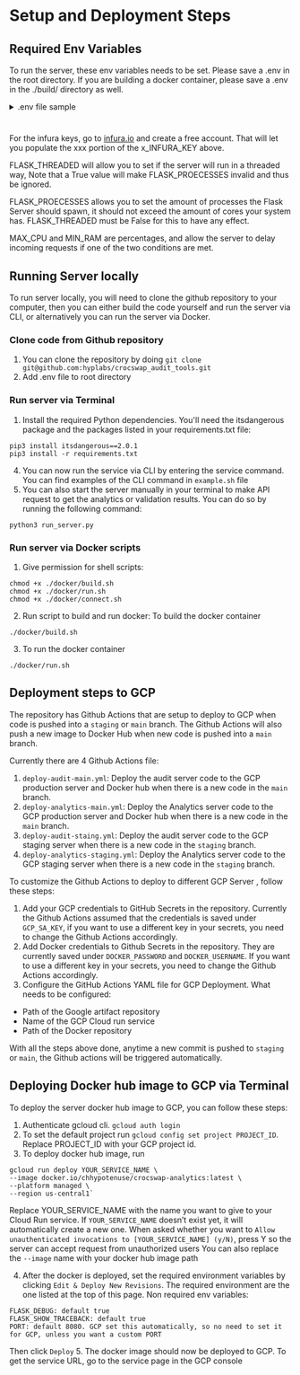 # Setup and Deployment Steps
## Required Env Variables
To run the server, these env variables needs to be set. Please save a .env in the root directory. If you are building a docker container, please save a .env in the ./build/ directory as well.
<details>
    <summary>.env file sample</summary>
    <figure class="highlight">
    <pre>
    COIN_GECKO="xx-xxxxxxxxxxxxxxxxxxxxxxxx"
    PORT=8080
    GOERLI_INFURA_KEY="https://goerli.infura.io/v3/xxxxxxxxxxxxxxxxxxxxxxxxxxxxxxxx"
    MAINNET_INFURA_KEY="https://mainnet.infura.io/v3/xxxxxxxxxxxxxxxxxxxxxxxxxxxxxxxx"
    ARBITRUM_INFURA_KEY="https://arb-goerli.g.alchemy.com/v2/xxxxxxxxxxxxxxxxxxxxxxxxxxxxxxxx"
    ARBITRUM_INFURA_KEY_1="https://arb-goerli.g.alchemy.com/v2/xxxxxxxxxxxxxxxxxxxxxxxxxxxxxxxx"
    ARBITRUM_INFURA_KEY_2="https://arb-goerli.g.alchemy.com/v2/xxxxxxxxxxxxxxxxxxxxxxxxxxxxxxxx"
    ARBITRUM_INFURA_KEY_3="https://arb-goerli.g.alchemy.com/v2/xxxxxxxxxxxxxxxxxxxxxxxxxxxxxxxx"
    ARBITRUM_INFURA_KEY_4="https://arb-goerli.g.alchemy.com/v2/xxxxxxxxxxxxxxxxxxxxxxxxxxxxxxxx"
    ARBITRUM_INFURA_KEY_5="https://arb-goerli.g.alchemy.com/v2/xxxxxxxxxxxxxxxxxxxxxxxxxxxxxxxx"
    ARBITRUM_INFURA_KEY_6="https://arb-goerli.g.alchemy.com/v2/xxxxxxxxxxxxxxxxxxxxxxxxxxxxxxxx"
    ARBITRUM_INFURA_KEY_7="https://arb-goerli.g.alchemy.com/v2/xxxxxxxxxxxxxxxxxxxxxxxxxxxxxxxx"
    ARBITRUM_INFURA_KEY_8="https://arb-goerli.g.alchemy.com/v2/xxxxxxxxxxxxxxxxxxxxxxxxxxxxxxxx"
    ARBITRUM_INFURA_KEY_9="https://arb-goerli.g.alchemy.com/v2/xxxxxxxxxxxxxxxxxxxxxxxxxxxxxxxx"
    ARBITRUM_INFURA_KEY_10="https://arb-goerli.g.alchemy.com/v2/xxxxxxxxxxxxxxxxxxxxxxxxxxxxxxxx"
    ARBITRUM_INFURA_KEY_11="https://arb-goerli.g.alchemy.com/v2/xxxxxxxxxxxxxxxxxxxxxxxxxxxxxxxx"
    ARBITRUM_INFURA_KEY_12="https://arb-goerli.g.alchemy.com/v2/xxxxxxxxxxxxxxxxxxxxxxxxxxxxxxxx"
    ARBITRUM_INFURA_KEY_13="https://arb-goerli.g.alchemy.com/v2/xxxxxxxxxxxxxxxxxxxxxxxxxxxxxxxx"
    ARBITRUM_INFURA_KEY_14="https://arb-goerli.g.alchemy.com/v2/xxxxxxxxxxxxxxxxxxxxxxxxxxxxxxxx"
    ARBITRUM_INFURA_KEY_15="https://arb-goerli.g.alchemy.com/v2/xxxxxxxxxxxxxxxxxxxxxxxxxxxxxxxx"
    ARBITRUM_INFURA_KEY_16="https://arb-goerli.g.alchemy.com/v2/xxxxxxxxxxxxxxxxxxxxxxxxxxxxxxxx"
    ARBITRUM_INFURA_KEY_17="https://arb-goerli.g.alchemy.com/v2/xxxxxxxxxxxxxxxxxxxxxxxxxxxxxxxx"
    ARBITRUM_INFURA_KEY_18="https://arb-goerli.g.alchemy.com/v2/xxxxxxxxxxxxxxxxxxxxxxxxxxxxxxxx"
    ARBITRUM_INFURA_KEY_19="https://arb-goerli.g.alchemy.com/v2/xxxxxxxxxxxxxxxxxxxxxxxxxxxxxxxx"
    CHAIN_0X1_ACCOUNT_1="0xXXXXXXXXXXXXXXXXXXXXXXXXXXXXXXXXXXXXXXXX"
    CHAIN_0X1_ACCOUNT_2="0xXXXXXXXXXXXXXXXXXXXXXXXXXXXXXXXXXXXXXXXX"
    CHAIN_0X1_ACCOUNT_WOLKS="0xXXXXXXXXXXXXXXXXXXXXXXXXXXXXXXXXXXXXXXXX"
    CHAIN_0X1_ACCOUNT_MIYUKI="0xXXXXXXXXXXXXXXXXXXXXXXXXXXXXXXXXXXXXXXXX"
    CHAIN_0X1_ACCOUNT_12="0xXXXXXXXXXXXXXXXXXXXXXXXXXXXXXXXXXXXXXXXX"
    CHAIN_0X5_ACCOUNT_1="0xXXXXXXXXXXXXXXXXXXXXXXXXXXXXXXXXXXXXXXXX"
    CHAIN_0X5_ACCOUNT_2="0xXXXXXXXXXXXXXXXXXXXXXXXXXXXXXXXXXXXXXXXX"
    CHAIN_0X5_ACCOUNT_WOLKS="0xXXXXXXXXXXXXXXXXXXXXXXXXXXXXXXXXXXXXXXXX"
    CHAIN_0X5_ACCOUNT_MIYUKI="0xXXXXXXXXXXXXXXXXXXXXXXXXXXXXXXXXXXXXXXXX"
    CHAIN_0X5_ACCOUNT_12="0xXXXXXXXXXXXXXXXXXXXXXXXXXXXXXXXXXXXXXXXX"
    FLASK_DEBUG=True|False
    FLASK_THREADED=True|False
    FLASK_PROECESSES=8
    FLASK_SHOW_TRACEBACK=True|False
    MAX_CPU=80
    MIN_RAM=10
    </pre>
</figure>
</details>

#
For the infura keys, go to [infura.io](https://www.infura.io/) and create a free account. That will let you populate the xxx portion of the x_INFURA_KEY above.

FLASK_THREADED will allow you to set if the server will run in a threaded way, Note that a True value will make FLASK_PROECESSES invalid and thus be ignored. 

FLASK_PROECESSES allows you to set the amount of processes the Flask Server should spawn, it should not exceed the amount of cores your system has. FLASK_THREADED must be False for this to have any effect.

MAX_CPU and MIN_RAM are percentages, and allow the server to delay incoming requests if one of the two conditions are met.

## Running Server locally
To run server locally, you will need to clone the github repository to your computer, then you can either build the code yourself and run the server via CLI, or alternatively you can run the server via Docker.
### Clone code from Github repository
1. You can clone the repository by doing `git clone git@github.com:hyplabs/crocswap_audit_tools.git`
2. Add .env file to root directory

### Run server via Terminal
1. Install the required Python dependencies. You'll need the itsdangerous package and the packages listed in your requirements.txt file:
```
pip3 install itsdangerous==2.0.1
pip3 install -r requirements.txt
```
4. You can now run the service via CLI by entering the service command. You can find examples of the CLI command in `example.sh` file
5. You can also start the server manually in your terminal to make API request to get the analytics or validation results. You can do so by running the following command:
```
python3 run_server.py
```

### Run server via Docker scripts
1. Give permission for shell scripts:
```
chmod +x ./docker/build.sh
chmod +x ./docker/run.sh
chmod +x ./docker/connect.sh
```
2. Run script to build and run docker:
To build the docker container
```
./docker/build.sh
```
3. To run the docker container
```
./docker/run.sh
```



## Deployment steps to GCP
The repository has Github Actions that are setup to deploy to GCP when code is pushed into a `staging` or `main` branch. The Github Actions will also push a new image to Docker Hub when new code is pushed into a `main` branch.

Currently there are 4 Github Actions file:
1. `deploy-audit-main.yml`: Deploy the audit server code to the GCP production server and Docker hub when there is a new code in the `main` branch. 
2. `deploy-analytics-main.yml`: Deploy the Analytics server code to the GCP production server and Docker hub when there is a new code in the `main` branch. 
3.  `deploy-audit-staing.yml`: Deploy the audit server code to the GCP staging server when there is a new code in the `staging` branch. 
4. `deploy-analytics-staging.yml`: Deploy the Analytics server code to the GCP staging server when there is a new code in the `staging` branch. 

To customize the Github Actions to deploy to different GCP Server , follow these steps:
1. Add your GCP credentials to GitHub Secrets in the repository. Currently the Github Actions assumed that the credentials is saved under `GCP_SA_KEY`, if you want to use a different key in your secrets, you need to change the Github Actions accordingly.
2. Add Docker credentials to Github Secrets in the repository. They are currently saved under `DOCKER_PASSWORD` and `DOCKER_USERNAME`. If you want to use a different key in your secrets, you need to change the Github Actions accordingly.
3. Configure the GitHub Actions YAML file for GCP Deployment. What needs to be configured:
- Path of the Google artifact repository
- Name of the GCP Cloud run service
- Path of the Docker repository

With all the steps above done, anytime a new commit is pushed to `staging` or `main`, the Github actions will be triggered automatically.

## Deploying Docker hub image to GCP via Terminal
To deploy the server docker hub image to GCP, you can follow these steps:
1. Authenticate gcloud cli. `gcloud auth login`
2. To set the default project run `gcloud config set project PROJECT_ID`. Replace PROJECT_ID with your GCP project id.
3. To deploy docker hub image, run 
```
gcloud run deploy YOUR_SERVICE_NAME \
--image docker.io/chhypotenuse/crocswap-analytics:latest \
--platform managed \
--region us-central1`
```
Replace YOUR_SERVICE_NAME with the name you want to give to your Cloud Run service. If `YOUR_SERVICE_NAME` doesn’t exist yet, it will automatically create a new one.
When asked whether you want to `Allow unauthenticated invocations to [YOUR_SERVICE_NAME] (y/N)`, press Y so the server can accept request from unauthorized users
You can also replace the `--image` name with your docker hub image path

4. After the docker is deployed, set the required environment variables by clicking `Edit & Deploy New Revisions`. The required environment are the one listed at the top of this page.
Non required env variables:
```
FLASK_DEBUG: default true
FLASK_SHOW_TRACEBACK: default true
PORT: default 8080. GCP set this automatically, so no need to set it for GCP, unless you want a custom PORT
```
Then click `Deploy`
5. The docker image should now be deployed to GCP. To get the service URL, go to the service page in the GCP console



